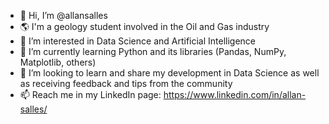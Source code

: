 - 👋 Hi, I’m @allansalles
- 🌎 I'm a geology student involved in the Oil and Gas industry
- 👀 I’m interested in Data Science and Artificial Intelligence
- 🌱 I’m currently learning Python and its libraries (Pandas, NumPy, Matplotlib, others)
- 💞️ I’m looking to learn and share my development in Data Science as well as receiving feedback and tips from the community 
- 📫 Reach me in my LinkedIn page: https://www.linkedin.com/in/allan-salles/

<!---
allansalles/allansalles is a ✨ special ✨ repository because its `README.md` (this file) appears on your GitHub profile.
You can click the Preview link to take a look at your changes.
--->
